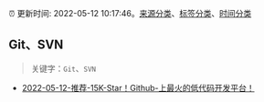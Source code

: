 :alarm_clock: 更新时间: 2022-05-12 10:17:46。[来源分类](../README.md)、[标签分类](../TAGS.md)、[时间分类](../TIMELINE.md)

## Git、SVN


> 关键字：`Git`、`SVN`



- [2022-05-12-推荐-15K-Star！Github-上最火的低代码开发平台！](https://toutiao.io/k/3qv24va) 